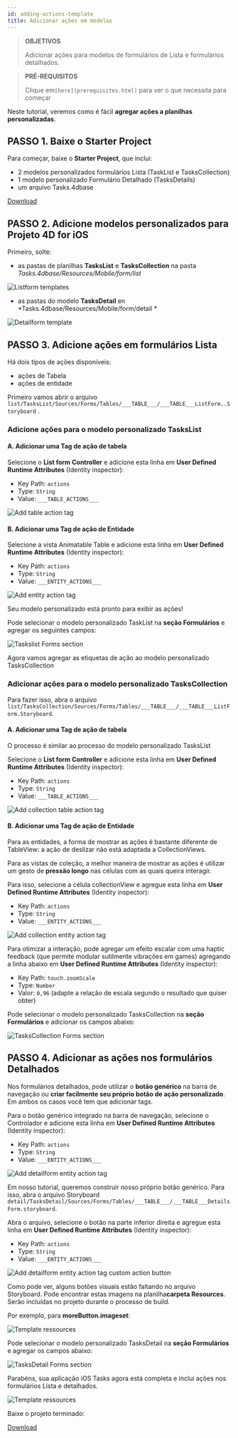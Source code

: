 ```yaml
---
id: adding-actions-template
title: Adicionar ações em modelos
---
```


> **OBJETIVOS**
> 
> Adicionar ações para modelos de formulários de Lista e formulários detalhados.

> **PRÉ-REQUISITOS**
> 
> Clique em`[here](prerequisites.html)` para ver o que necessita para  começar

Neste tutorial, veremos como é fácil **agregar ações a planilhas personalizadas**.

## PASSO 1. Baixe o Starter Project

Para começar, baixe o **Starter Project**, que inclui:

* 2 modelos personalizados formulários Lista (TaskList e TasksCollection)
* 1 modelo personalizado Formulário Detalhado (TasksDetails)
* um arquivo Tasks.4dbase

<div className="center-button">
<a class="button button--primary"
href="https://github.com/4d-go-mobile/tutorial-AddingActionToTemplates/archive/1dc5aecfbea62a9999d571cb1a956f1ef6983111.zip">Download</a>
</div>

## PASSO 2. Adicione modelos personalizados para Projeto 4D for iOS

Primeiro, solte:

* as pastas de planilhas **TasksList** e **TasksCollection** na pasta *Tasks.4dbase/Resources/Mobile/form/list*

![Listform templates](img/Listform-templates.png)

* as pastas do modelo **TasksDetail** en *Tasks.4dbase/Resources/Mobile/form/detail *

![Detailform template](img/Detailform-template.png)

## PASSO 3. Adicione ações em formulários Lista

Há dois tipos de ações disponíveis:
* ações de Tabela
* ações de entidade

Primeiro vamos abrir o arquivo `list/TasksList/Sources/Forms/Tables/___TABLE___/___TABLE___ListForm..Storyboard` .

### Adicione ações para o modelo personalizado TasksList

#### A. Adicionar uma Tag de ação de tabela

Selecione o **List form Controller** e adicione esta linha em **User Defined Runtime Attributes** (Identity inspector):

* Key Path: `actions`
* Type: `String`
* Value: `___TABLE_ACTIONS___`

![Add table action tag](img/Add-table-tag-taskslist.png)


#### B. Adicionar uma Tag de ação de Entidade

Selecione a vista Animatable Table e adicione esta linha em **User Defined Runtime Attributes** (Identity inspector):

* Key Path: `actions`
* Type: `String`
* Value: `___ENTITY_ACTIONS___`

![Add entity action tag](img/Add-entity-tag-taskslist.png)

Seu modelo personalizado está pronto para exibir as ações!

Pode selecionar o modelo personalizado TaskList na **seção Formulários** e agregar os seguintes campos:

![Taskslist Forms section](img/listform-taskslist-forms-section.png)

Agora vamos agregar as etiquetas de ação ao modelo personalizado TasksCollection

### Adicionar ações para o modelo personalizado TasksCollection

Para fazer isso, abra o arquivo `list/TasksCollection/Sources/Forms/Tables/___TABLE___/___TABLE___ListForm.Storyboard`.

#### A. Adicionar uma Tag de ação de tabela

O processo é similar ao processo do modelo personalizado TasksList

Selecione o **List form Controller** e adicione esta linha em **User Defined Runtime Attributes** (Identity inspector):

* Key Path: `actions`
* Type: `String`
* Value: `___TABLE_ACTIONS___`

![Add collection table action tag](img/Add-collection-table-tag-taskslist.png)

#### B. Adicionar uma Tag de ação de Entidade

Para as entidades, a forma de mostrar as ações é bastante diferente de TableView: a ação de deslizar não está adaptada a CollectionViews.

Para as vistas de coleção, a melhor maneira de mostrar as ações é utilizar um gesto de **pressão longo** nas células com as quais queira interagir.

Para isso, selecione a célula collectionView e agregue esta linha em **User Defined Runtime Attributes** (Identity inspector):

* Key Path: `actions`
* Type: `String`
* Value: `___ENTITY_ACTIONS___`

![Add collection entity action tag](img/Add-collection-entity-tag-taskslist.png)

Para otimizar a interação, pode agregar um efeito escalar com uma haptic feedback (que permite modular sutilmente vibrações em games) agregando a linha abaixo em **User Defined Runtime Attributes** (Identity inspector):

* Key Path: `touch.zoomScale`
* Type: `Number`
* Valor: `0,96` (adapte a relação de escala segundo o resultado que quiser obter)

Pode selecionar o modelo personalizado TasksCollection na **seção Formulários** e adicionar os campos abaixo:

![TasksCollection Forms section](img/listform-taskscollection-forms-section.png)


## PASSO 4. Adicionar as ações nos formulários Detalhados

Nos formulários detalhados, pode utilizar o **botão genérico** na barra de navegação ou **criar facilmente seu próprio botão de ação personalizado**. Em ambos os casos você tem que adicionar tags.

Para o botão genérico integrado na barra de navegação, selecione o Controlador e adicione esta linha em **User Defined Runtime Attributes** (Identity inspector):

* Key Path: `actions`
* Type: `String`
* Value: `___ENTITY_ACTIONS___`

![Add detailform entity action tag](img/Detail-form-action-navigationBar.png)

Em nosso tutorial, queremos construir nosso próprio botão genérico. Para isso, abra o arquivo Storyboard `detail/TasksDetail/Sources/Forms/Tables/___TABLE___/___TABLE___DetailsForm.storyboard`.

Abra o arquivo, selecione o botão na parte inferior direita e agregue esta linha em **User Defined Runtime Attributes** (Identity inspector):

* Key Path: `actions`
* Type: `String`
* Value: `___ENTITY_ACTIONS___`

![Add detailform entity action tag custom action button](img/Detail-form-action-custom-action-Button.png)

Como pode ver, alguns botões visuais estão faltando no arquivo Storyboard. Pode encontrar estas imagens na planilha**carpeta Resources**. Serão incluídas no projeto durante o processo de build.

Por exemplo, para  **moreButton.imageset**:

![Template ressources](img/Template-Ressources.png)

Pode selecionar o modelo personalizado TasksDetail na **seção Formulários** e agregar os campos abaixo:

![TasksDetail Forms section](img/detailform-forms-section.png)

Parabéns, sua aplicação iOS Tasks agora está completa e inclui ações nos formulários Lista e detalhados.

![Template ressources](img/ListForm-entity-action-tableview.png)

Baixe o projeto terminado:

<div className="center-button">
<a className="button button--primary"
href="https://github.com/4d-go-mobile/tutorial-AddingActionToTemplates/releases/latest/download/tutorial-AddingActionToTemplates.zip">Download</a>
</div>


